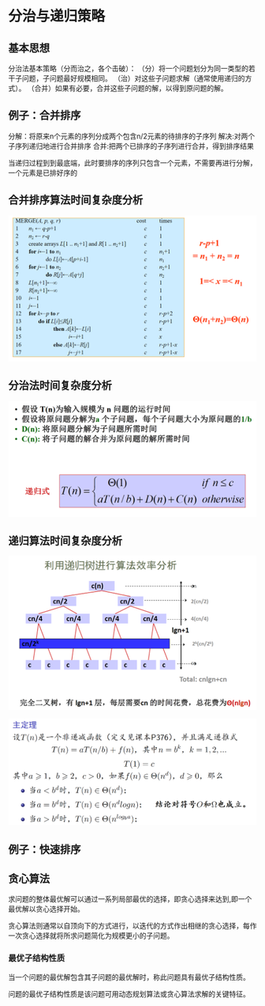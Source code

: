 # 分治与递归策略

## 基本思想

分治法基本策略（分而治之，各个击破）：
（分）将一个问题划分为同一类型的若干子问题，子问题最好规模相同。
（治）对这些子问题求解（通常使用递归的方式）。
（合并）如果有必要，合并这些子问题的解，以得到原问题的解。

## 例子：合并排序

分解：将原来n个元素的序列分成两个包含n/2元素的待排序的子序列
解决:对两个子序列递归地进行合并排序
合并:把两个已排序的子序列进行合并，得到排序结果

当递归过程到到最底端，此时要排序的序列只包含一个元素，不需要再进行分解，一个元素是已排好序的

## 合并排序算法时间复杂度分析

![1610437428141](../images/1610437428141.png)

## 分治法时间复杂度分析

![1610437874672](../images/1610437874672.png)

## 递归算法时间复杂度分析

![1610437958667](../images/1610437958667.png)

![1610438326319](../images/1610438326319.png)

## 例子：快速排序



## 贪心算法

求问题的整体最优解可以通过一系列局部最优的选择，即贪心选择来达到,即一个最优解以贪心选择开始。

贪心算法则通常以自顶向下的方式进行，以迭代的方式作出相继的贪心选择，每作一次贪心选择就将所求问题简化为规模更小的子问题。

### 最优子结构性质

当一个问题的最优解包含其子问题的最优解时，称此问题具有最优子结构性质。

问题的最优子结构性质是该问题可用动态规划算法或贪心算法求解的关键特征。	

